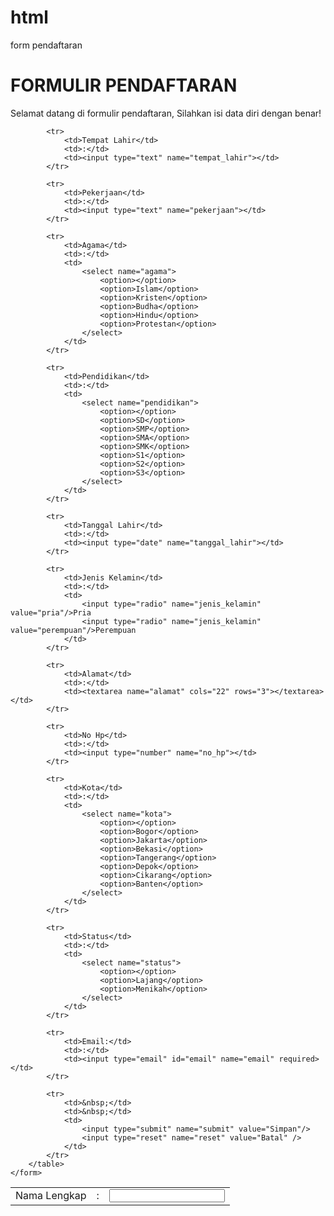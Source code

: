 # html
form pendaftaran
<!DOCTYPE html>
<html lang="id">
<head>
    <meta charset="UTF-8">
    <meta name="viewport" content="width=device-width, initial-scale=1.0">
    <title>Form Pendaftaran</title>
    <link rel="stylesheet" href="styles.css">
</head>
<body>
    <h1 claas ="highlight">FORMULIR PENDAFTARAN</h1>
    <p class ="highlight">Selamat datang di formulir pendaftaran, Silahkan isi data diri dengan benar!</p>
    <form action="proses.php" method="post">
        <table>
            <tr>
                <td>Nama Lengkap</td>
                <td>:</td>
                <td><input type="text" name="nama_lengkap"></td>
            </tr>
            
            <tr>
                <td>Tempat Lahir</td>
                <td>:</td>
                <td><input type="text" name="tempat_lahir"></td>
            </tr>

            <tr>
                <td>Pekerjaan</td>
                <td>:</td>
                <td><input type="text" name="pekerjaan"></td>     
            </tr>

            <tr>
                <td>Agama</td>
                <td>:</td>
                <td>
                    <select name="agama">
                        <option></option>
                        <option>Islam</option>
                        <option>Kristen</option>
                        <option>Budha</option>
                        <option>Hindu</option>
                        <option>Protestan</option>
                    </select>
                </td>
            </tr>
        
            <tr>
                <td>Pendidikan</td>
                <td>:</td>
                <td>
                    <select name="pendidikan">
                        <option></option>
                        <option>SD</option>
                        <option>SMP</option>
                        <option>SMA</option>
                        <option>SMK</option>
                        <option>S1</option>
                        <option>S2</option>
                        <option>S3</option>
                    </select>
                </td>
            </tr>
        
            <tr>
                <td>Tanggal Lahir</td>
                <td>:</td>
                <td><input type="date" name="tanggal_lahir"></td>
            </tr>
        
            <tr>
                <td>Jenis Kelamin</td>
                <td>:</td>
                <td>
                    <input type="radio" name="jenis_kelamin" value="pria"/>Pria
                    <input type="radio" name="jenis_kelamin" value="perempuan"/>Perempuan
                </td>
            </tr>
        
            <tr>
                <td>Alamat</td>
                <td>:</td>
                <td><textarea name="alamat" cols="22" rows="3"></textarea></td>
            </tr>
        
            <tr>
                <td>No Hp</td>
                <td>:</td>
                <td><input type="number" name="no_hp"></td>
            </tr>
        
            <tr>
                <td>Kota</td>
                <td>:</td>
                <td>
                    <select name="kota">
                        <option></option>
                        <option>Bogor</option>
                        <option>Jakarta</option>
                        <option>Bekasi</option>
                        <option>Tangerang</option>
                        <option>Depok</option>
                        <option>Cikarang</option>
                        <option>Banten</option>
                    </select>
                </td>
            </tr>
        
            <tr>
                <td>Status</td>
                <td>:</td>
                <td>
                    <select name="status">
                        <option></option>
                        <option>Lajang</option>
                        <option>Menikah</option>
                    </select>
                </td>
            </tr>
           
            <tr>
                <td>Email:</td>
                <td>:</td>
                <td><input type="email" id="email" name="email" required></td>
            </tr>
            
            <tr>
                <td>&nbsp;</td>
                <td>&nbsp;</td>
                <td>
                    <input type="submit" name="submit" value="Simpan"/>
                    <input type="reset" name="reset" value="Batal" />
                </td>
            </tr>
        </table>
    </form>
</body>
</html>
